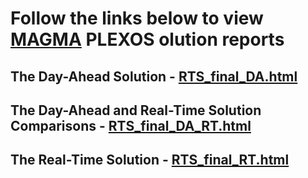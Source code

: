 # Follow the links below to view [MAGMA](https://github.com/NREL/MAGMA) PLEXOS olution reports

## The Day-Ahead Solution - [RTS_final_DA.html](https://rawgit.com/GridMod/RTS-GMLC/master/RTS_Data/FormattedData/PLEXOS/PLEXOS_Solution/RTS_final_DA.html)

## The Day-Ahead and Real-Time Solution Comparisons - [RTS_final_DA_RT.html](https://rawgit.com/GridMod/RTS-GMLC/master/RTS_Data/FormattedData/PLEXOS/PLEXOS_Solution/RTS_final_DA_RT.html)

## The Real-Time Solution - [RTS_final_RT.html](https://rawgit.com/GridMod/RTS-GMLC/master/RTS_Data/FormattedData/PLEXOS/PLEXOS_Solution/RTS_final_RT.html)
